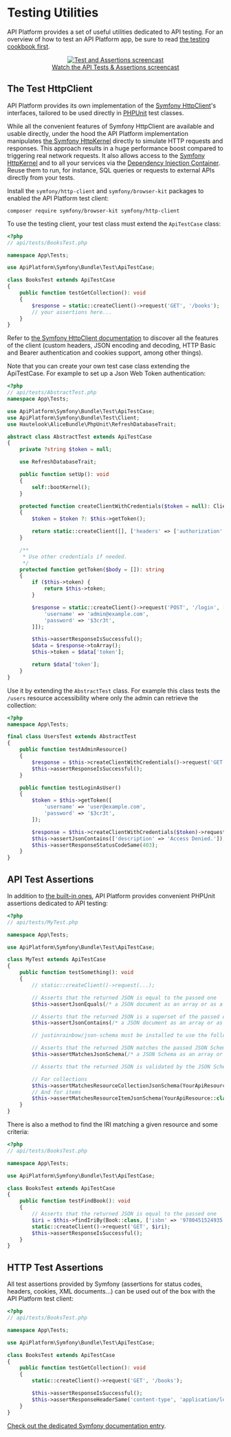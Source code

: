 # Testing Utilities

API Platform provides a set of useful utilities dedicated to API testing.
For an overview of how to test an API Platform app, be sure to read [the testing cookbook first](../symfony/testing.md).

<p align="center" class="symfonycasts"><a href="https://symfonycasts.com/screencast/api-platform-security/api-tests?cid=apip"><img src="../symfony/images/symfonycasts-player.png" alt="Test and Assertions screencast"><br>Watch the API Tests & Assertions screencast</a></p>

## The Test HttpClient

API Platform provides its own implementation of the [Symfony HttpClient](https://symfony.com/doc/current/components/http_client.html)'s interfaces, tailored to be used directly in [PHPUnit](https://phpunit.de/) test classes.

While all the convenient features of Symfony HttpClient are available and usable directly, under the hood the API Platform implementation manipulates [the Symfony HttpKernel](https://symfony.com/doc/current/components/http_kernel.html) directly to simulate HTTP requests and responses.
This approach results in a huge performance boost compared to triggering real network requests.
It also allows access to the [Symfony HttpKernel](https://symfony.com/doc/current/components/http_kernel.html) and to all your services via the [Dependency Injection Container](https://symfony.com/doc/current/testing.html#accessing-the-container).
Reuse them to run, for instance, SQL queries or requests to external APIs directly from your tests.

Install the `symfony/http-client` and `symfony/browser-kit` packages to enabled the API Platform test client:

```console
composer require symfony/browser-kit symfony/http-client
```

To use the testing client, your test class must extend the `ApiTestCase` class:

```php
<?php
// api/tests/BooksTest.php

namespace App\Tests;

use ApiPlatform\Symfony\Bundle\Test\ApiTestCase;

class BooksTest extends ApiTestCase
{
    public function testGetCollection(): void
    {
        $response = static::createClient()->request('GET', '/books');
        // your assertions here...
    }
}
```

Refer to [the Symfony HttpClient documentation](https://symfony.com/doc/current/components/http_client.html) to discover all the features of the client (custom headers, JSON encoding and decoding, HTTP Basic and Bearer authentication and cookies support, among other things).

Note that you can create your own test case class extending the ApiTestCase. For example to set up a Json Web Token authentication:

```php
<?php
// api/tests/AbstractTest.php
namespace App\Tests;

use ApiPlatform\Symfony\Bundle\Test\ApiTestCase;
use ApiPlatform\Symfony\Bundle\Test\Client;
use Hautelook\AliceBundle\PhpUnit\RefreshDatabaseTrait;

abstract class AbstractTest extends ApiTestCase
{
    private ?string $token = null;

    use RefreshDatabaseTrait;

    public function setUp(): void
    {
        self::bootKernel();
    }

    protected function createClientWithCredentials($token = null): Client
    {
        $token = $token ?: $this->getToken();

        return static::createClient([], ['headers' => ['authorization' => 'Bearer '.$token]]);
    }

    /**
     * Use other credentials if needed.
     */
    protected function getToken($body = []): string
    {
        if ($this->token) {
            return $this->token;
        }

        $response = static::createClient()->request('POST', '/login', ['json' => $body ?: [
            'username' => 'admin@example.com',
            'password' => '$3cr3t',
        ]]);

        $this->assertResponseIsSuccessful();
        $data = $response->toArray();
        $this->token = $data['token'];

        return $data['token'];
    }
}
```

Use it by extending the `AbstractTest` class. For example this class tests the `/users` resource accessibility where only the admin can retrieve the collection:

```php
<?php
namespace App\Tests;

final class UsersTest extends AbstractTest
{
    public function testAdminResource()
    {
        $response = $this->createClientWithCredentials()->request('GET', '/users');
        $this->assertResponseIsSuccessful();
    }

    public function testLoginAsUser()
    {
        $token = $this->getToken([
            'username' => 'user@example.com',
            'password' => '$3cr3t',
        ]);

        $response = $this->createClientWithCredentials($token)->request('GET', '/users');
        $this->assertJsonContains(['description' => 'Access Denied.']);
        $this->assertResponseStatusCodeSame(403);
    }
}
```

## API Test Assertions

In addition to [the built-in ones](https://phpunit.readthedocs.io/en/latest/assertions.html), API Platform provides convenient PHPUnit assertions dedicated to API testing:

```php
<?php
// api/tests/MyTest.php

namespace App\Tests;

use ApiPlatform\Symfony\Bundle\Test\ApiTestCase;

class MyTest extends ApiTestCase
{
    public function testSomething(): void
    {
        // static::createClient()->request(...);

        // Asserts that the returned JSON is equal to the passed one
        $this->assertJsonEquals(/* a JSON document as an array or as a string */);

        // Asserts that the returned JSON is a superset of the passed one
        $this->assertJsonContains(/* a JSON document as an array or as a string */);

        // justinrainbow/json-schema must be installed to use the following assertions

        // Asserts that the returned JSON matches the passed JSON Schema
        $this->assertMatchesJsonSchema(/* a JSON Schema as an array or as a string */);

        // Asserts that the returned JSON is validated by the JSON Schema generated for this resource by API Platform

        // For collections
        $this->assertMatchesResourceCollectionJsonSchema(YourApiResource::class);
        // And for items
        $this->assertMatchesResourceItemJsonSchema(YourApiResource::class);
    }
}
```

There is also a method to find the IRI matching a given resource and some criteria:

```php
<?php
// api/tests/BooksTest.php

namespace App\Tests;

use ApiPlatform\Symfony\Bundle\Test\ApiTestCase;

class BooksTest extends ApiTestCase
{
    public function testFindBook(): void
    {
        // Asserts that the returned JSON is equal to the passed one
        $iri = $this->findIriBy(Book::class, ['isbn' => '9780451524935']);
        static::createClient()->request('GET', $iri);
        $this->assertResponseIsSuccessful();
    }
}
```

## HTTP Test Assertions

All test assertions provided by Symfony (assertions for status codes, headers, cookies, XML documents...) can be used out of the box with the API Platform test client:

```php
<?php
// api/tests/BooksTest.php

namespace App\Tests;

use ApiPlatform\Symfony\Bundle\Test\ApiTestCase;

class BooksTest extends ApiTestCase
{
    public function testGetCollection(): void
    {
        static::createClient()->request('GET', '/books');

        $this->assertResponseIsSuccessful();
        $this->assertResponseHeaderSame('content-type', 'application/ld+json; charset=utf-8');
    }
}
```

[Check out the dedicated Symfony documentation entry](https://symfony.com/doc/current/testing/functional_tests_assertions.html).
